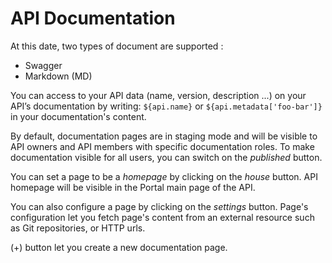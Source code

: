 # API Documentation

At this date, two types of document are supported :

* Swagger
* Markdown (MD)

You can access to your API data (name, version, description ...) on your API’s documentation by writing: `${api.name}` or `${api.metadata['foo-bar']}` in your documentation's content.

By default, documentation pages are in staging mode and will be visible to API owners and API members with specific documentation roles.
To make documentation visible for all users, you can switch on the *published* button.

You can set a page to be a *homepage* by clicking on the *house* button. API homepage will be visible in the Portal main page of the API.

You can also configure a page by clicking on the *settings* button. Page's configuration let you fetch page's content from an external resource such as Git repositories, or HTTP urls. 

(+) button let you create a new documentation page.
